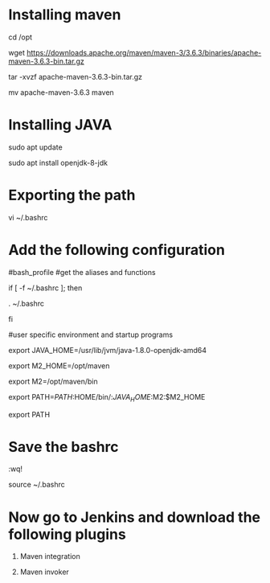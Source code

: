 # Installing maven

cd /opt

wget https://downloads.apache.org/maven/maven-3/3.6.3/binaries/apache-maven-3.6.3-bin.tar.gz

tar -xvzf apache-maven-3.6.3-bin.tar.gz

mv apache-maven-3.6.3 maven


# Installing JAVA

sudo apt update

sudo apt install openjdk-8-jdk


# Exporting the path

vi ~/.bashrc

# Add the following configuration 

#bash_profile
#get the aliases and functions

if [ -f ~/.bashrc ]; then

. ~/.bashrc

fi

#user specific environment and startup programs

export JAVA_HOME=/usr/lib/jvm/java-1.8.0-openjdk-amd64

export M2_HOME=/opt/maven

export M2=/opt/maven/bin

export PATH=$PATH:$HOME/bin/:$JAVA_HOME:$M2:$M2_HOME

export PATH


# Save the bashrc 

:wq!

source  ~/.bashrc

# Now go to Jenkins and download the following plugins

1. Maven integration 

2. Maven invoker








